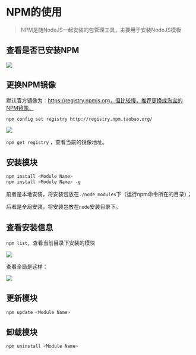 # NPM的使用

> NPM是随NodeJS一起安装的包管理工具，主要用于安装NodeJS模板

## 查看是否已安装NPM

![](https://cdn.jsdelivr.net/gh/huxuyf/images/20210222160420.png)

## 更换NPM镜像

默认官方镜像为：https://registry.npmjs.org，但比较慢，推荐更换成淘宝的NPM镜像。

`npm config set registry http://registry.npm.taobao.org/`

![](https://cdn.jsdelivr.net/gh/huxuyf/images/20210222160750.png)

`npm get registry` ，查看当前的镜像地址。



## 安装模块

```bash
npm install <Module Name>
npm install <Module Name> -g
```

前者是本地安装，将安装包放在`./node_modules`下（运行npm命令所在的目录）；

后者是全局安装，将安装包放在`node`安装目录下。



## 查看安装信息

`npm list`，查看当前目录下安装的模块

![](https://cdn.jsdelivr.net/gh/huxuyf/images/20210222161307.png)

查看全局是这样：

![](https://cdn.jsdelivr.net/gh/huxuyf/images/20210222161439.png)



## 更新模块

```bash
npm update <Module Name>
```



## 卸载模块

```bash
npm uninstall <Module Name>
```



